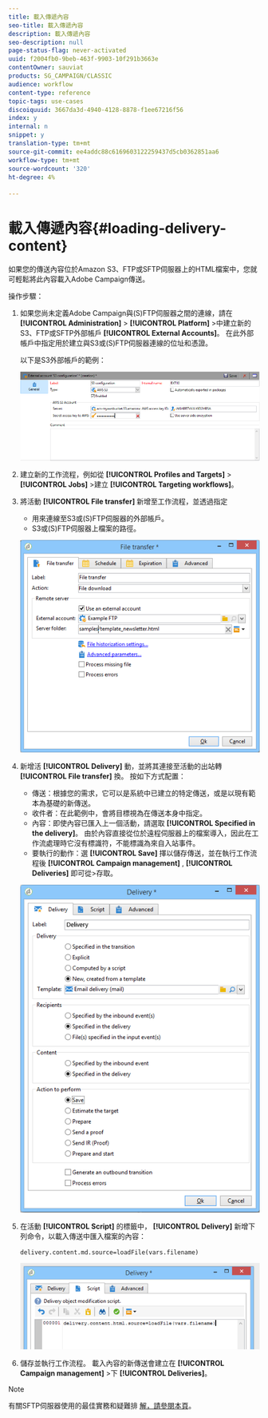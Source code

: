 ```yaml
---
title: 載入傳遞內容
seo-title: 載入傳遞內容
description: 載入傳遞內容
seo-description: null
page-status-flag: never-activated
uuid: f2004fb0-9beb-463f-9903-10f291b3663e
contentOwner: sauviat
products: SG_CAMPAIGN/CLASSIC
audience: workflow
content-type: reference
topic-tags: use-cases
discoiquuid: 3667da3d-4940-4128-8878-f1ee67216f56
index: y
internal: n
snippet: y
translation-type: tm+mt
source-git-commit: ee4addc88c6169603122259437d5cb0362851aa6
workflow-type: tm+mt
source-wordcount: '320'
ht-degree: 4%

---
```



# 載入傳遞內容{#loading-delivery-content}

如果您的傳送內容位於Amazon S3、FTP或SFTP伺服器上的HTML檔案中，您就可輕鬆將此內容載入Adobe Campaign傳送。

操作步驟：

1. 如果您尚未定義Adobe Campaign與(S)FTP伺服器之間的連線，請在 **[!UICONTROL Administration]** > **[!UICONTROL Platform]** >中建立新的S3、FTP或SFTP外部帳戶 **[!UICONTROL External Accounts]**。 在此外部帳戶中指定用於建立與S3或(S)FTP伺服器連線的位址和憑證。

   以下是S3外部帳戶的範例：

   ![](assets/delivery_loadcontent_filetransfertexamples3.png)

1. 建立新的工作流程，例如從 **[!UICONTROL Profiles and Targets]** > **[!UICONTROL Jobs]** >建立 **[!UICONTROL Targeting workflows]**。
1. 將活動 **[!UICONTROL File transfer]** 新增至工作流程，並透過指定

   * 用來連線至S3或(S)FTP伺服器的外部帳戶。
   * S3或(S)FTP伺服器上檔案的路徑。

   ![](assets/delivery_loadcontent_filetransfertexample.png)

1. 新增活 **[!UICONTROL Delivery]** 動，並將其連接至活動的出站轉 **[!UICONTROL File transfer]** 換。 按如下方式配置：

   * 傳送：根據您的需求，它可以是系統中已建立的特定傳送，或是以現有範本為基礎的新傳送。
   * 收件者：在此範例中，會將目標視為在傳送本身中指定。
   * 內容：即使內容已匯入上一個活動，請選取 **[!UICONTROL Specified in the delivery]**。 由於內容直接從位於遠程伺服器上的檔案導入，因此在工作流處理時它沒有標識符，不能標識為來自入站事件。
   * 要執行的動作：選 **[!UICONTROL Save]** 擇以儲存傳送，並在執行工作流程後 **[!UICONTROL Campaign management]** , **[!UICONTROL Deliveries]** 即可從>存取。

   ![](assets/delivery_loadcontent_activityexample.png)

1. 在活動 **[!UICONTROL Script]** 的標籤中， **[!UICONTROL Delivery]** 新增下列命令，以載入傳送中匯入檔案的內容：

   ```
   delivery.content.md.source=loadFile(vars.filename)
   ```

   ![](assets/delivery_loadcontent_script.png)

1. 儲存並執行工作流程。 載入內容的新傳送會建立在 **[!UICONTROL Campaign management]** >下 **[!UICONTROL Deliveries]**。

>[!NOTE]
>
>有關SFTP伺服器使用的最佳實務和疑難排 [解，請參閱本頁](../../platform/using/sftp-server-usage.md)。
